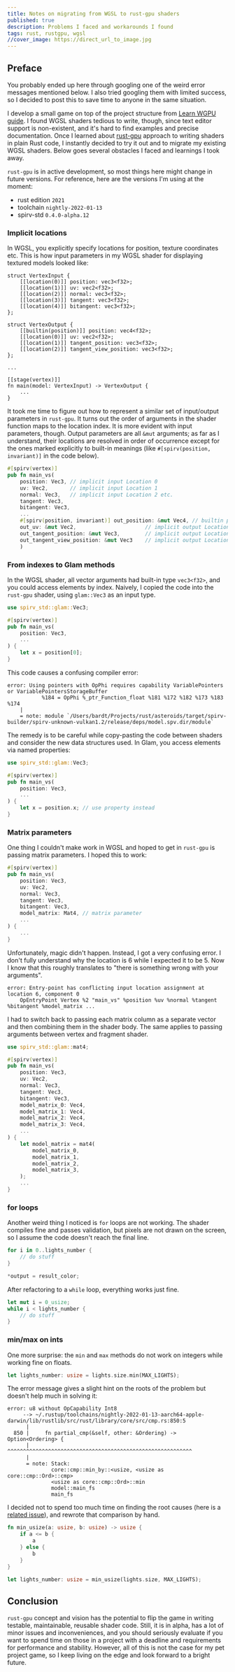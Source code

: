 ```yaml
---
title: Notes on migrating from WGSL to rust-gpu shaders
published: true
description: Problems I faced and workarounds I found
tags: rust, rustgpu, wgsl
//cover_image: https://direct_url_to_image.jpg
--- 
```

## Preface

You probably ended up here through googling one of the weird error messages mentioned below. I also tried googling them with limited success, so I decided to post this to save time to anyone in the same situation.

I develop a small game on top of the project structure from [Learn WGPU guide](https://sotrh.github.io/learn-wgpu/). I found WGSL shaders tedious to write, though, since text editor support is non-existent, and it's hard to find examples and precise documentation. Once I learned about [rust-gpu](https://github.com/EmbarkStudios/rust-gpu) approach to writing shaders in plain Rust code, I instantly decided to try it out and to migrate my existing WGSL shaders. Below goes several obstacles I faced and learnings I took away.

`rust-gpu` is in active development, so most things here might change in future versions. For reference, here are the versions I'm using at the moment:

- rust edition `2021`
- toolchain `nightly-2022-01-13`
- spirv-std `0.4.0-alpha.12`

### Implicit locations

In WGSL, you explicitly specify locations for position, texture coordinates etc. This is how input parameters in my WGSL shader for displaying textured models looked like:

```wgsl
struct VertexInput {
    [[location(0)]] position: vec3<f32>;
    [[location(1)]] uv: vec2<f32>;
    [[location(2)]] normal: vec3<f32>;
    [[location(3)]] tangent: vec3<f32>;
    [[location(4)]] bitangent: vec3<f32>;
};

struct VertexOutput {
    [[builtin(position)]] position: vec4<f32>;
    [[location(0)]] uv: vec2<f32>;
    [[location(1)]] tangent_position: vec3<f32>;
    [[location(2)]] tangent_view_position: vec3<f32>;
};

...

[[stage(vertex)]]
fn main(model: VertexInput) -> VertexOutput {
    ...
}
```

It took me time to figure out how to represent a similar set of input/output parameters in `rust-gpu`. It turns out the order of arguments in the shader function maps to the location index. It is more evident with input parameters, though. Output parameters are all `&mut` arguments; as far as I understand, their locations are resolved in order of occurrence except for the ones marked explicitly to built-in meanings (like `#[spirv(position, invariant)]` in the code below).

```rust
#[spirv(vertex)]
pub fn main_vs(
    position: Vec3, // implicit input Location 0
    uv: Vec2,       // implicit input Location 1
    normal: Vec3,   // implicit input Location 2 etc.
    tangent: Vec3,
    bitangent: Vec3,
    ...
    #[spirv(position, invariant)] out_position: &mut Vec4, // builtin position
    out_uv: &mut Vec2,                      // implicit output Location 0
    out_tangent_position: &mut Vec3,        // implicit output Location 1
    out_tangent_view_position: &mut Vec3    // implicit output Location 2
    )
```

### From indexes to Glam methods

In the WGSL shader, all vector arguments had built-in type `vec3<f32>`, and you could access elements by index. Naively, I copied the code into the `rust-gpu` shader, using `glam::Vec3` as an input type. 

```rust
use spirv_std::glam::Vec3;

#[spirv(vertex)]
pub fn main_vs(
    position: Vec3,
    ...
) {
    let x = position[0];
}
```

This code causes a confusing compiler error:


```
error: Using pointers with OpPhi requires capability VariablePointers or VariablePointersStorageBuffer
           %184 = OpPhi %_ptr_Function_float %181 %172 %182 %173 %183 %174
    |
    = note: module `/Users/bardt/Projects/rust/asteroids/target/spirv-builder/spirv-unknown-vulkan1.2/release/deps/model.spv.dir/module`
```

The remedy is to be careful while copy-pasting the code between shaders and consider the new data structures used. In Glam, you access elements via named properties:

```rust
use spirv_std::glam::Vec3;

#[spirv(vertex)]
pub fn main_vs(
    position: Vec3,
    ...
) {
    let x = position.x; // use property instead
}
```

### Matrix parameters

One thing I couldn't make work in WGSL and hoped to get in `rust-gpu` is passing matrix parameters. I hoped this to work:

```rust
#[spirv(vertex)]
pub fn main_vs(
    position: Vec3,
    uv: Vec2,
    normal: Vec3,
    tangent: Vec3,
    bitangent: Vec3,
    model_matrix: Mat4, // matrix parameter
    ...
) { 
    ...
}
```

Unfortunately, magic didn't happen. Instead, I got a very confusing error. I don't fully understand why the location is 6 while I expected it to be 5. Now I know that this roughly translates to "there is something wrong with your arguments".

```
error: Entry-point has conflicting input location assignment at location 6, component 0
    OpEntryPoint Vertex %2 "main_vs" %position %uv %normal %tangent %bitangent %model_matrix ...
```

I had to switch back to passing each matrix column as a separate vector and then combining them in the shader body. The same applies to passing arguments between vertex and fragment shader.

```rust
use spirv_std::glam::mat4;

#[spirv(vertex)]
pub fn main_vs(
    position: Vec3,
    uv: Vec2,
    normal: Vec3,
    tangent: Vec3,
    bitangent: Vec3,
    model_matrix_0: Vec4,
    model_matrix_1: Vec4,
    model_matrix_2: Vec4,
    model_matrix_3: Vec4,
    ...
) {
    let model_matrix = mat4(
        model_matrix_0,
        model_matrix_1,
        model_matrix_2,
        model_matrix_3,
    );
    ...
}
```

### for loops

Another weird thing I noticed is `for` loops are not working. The shader compiles fine and passes validation, but pixels are not drawn on the screen, so I assume the code doesn't reach the final line.

```rust
for i in 0..lights_number {
    // do stuff
}

*output = result_color;
```

After refactoring to a `while` loop, everything works just fine.

```rust
let mut i = 0_usize;    
while i < lights_number {
    // do stuff
}
```

### min/max on ints

One more surprise: the `min` and `max` methods do not work on integers while working fine on floats. 

```rust
let lights_number: usize = lights.size.min(MAX_LIGHTS);
```

The error message gives a slight hint on the roots of the problem but doesn't help much in solving it:

```
error: u8 without OpCapability Int8
     --> ~/.rustup/toolchains/nightly-2022-01-13-aarch64-apple-darwin/lib/rustlib/src/rust/library/core/src/cmp.rs:850:5
      |
  850 |     fn partial_cmp(&self, other: &Ordering) -> Option<Ordering> {
      |     ^^^^^^^^^^^^^^^^^^^^^^^^^^^^^^^^^^^^^^^^^^^^^^^^^^^^^^^^^^^
      |
      = note: Stack:
              core::cmp::min_by::<usize, <usize as core::cmp::Ord>::cmp>
              <usize as core::cmp::Ord>::min
              model::main_fs
              main_fs
```

I decided not to spend too much time on finding the root causes (here is a [related issue](https://github.com/EmbarkStudios/rust-gpu/issues/758)), and rewrote that comparison by hand.

```rust
fn min_usize(a: usize, b: usize) -> usize {
    if a <= b {
        a
    } else {
        b
    }
}

let lights_number: usize = min_usize(lights.size, MAX_LIGHTS);

```

## Conclusion

`rust-gpu` concept and vision has the potential to flip the game in writing testable, maintainable, reusable shader code. Still, it is in alpha, has a lot of minor issues and inconveniences, and you should seriously evaluate if you want to spend time on those in a project with a deadline and requirements for performance and stability. However, all of this is not the case for my pet project game, so I keep living on the edge and look forward to a bright future. 